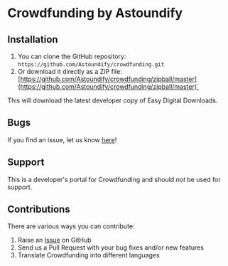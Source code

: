 # Crowdfunding by Astoundify #

## Installation ##

1. You can clone the GitHub repository: `https://github.com/Astoundify/crowdfunding.git`
2. Or download it directly as a ZIP file: [https://github.com/Astoundify/crowdfunding/zipball/master](https://github.com/Astoundify/crowdfunding/zipball/master)`

This will download the latest developer copy of Easy Digital Downloads.

## Bugs ##
If you find an issue, let us know [here](https://github.com/Astoundify/crowdfunding/issues?state=open)!

## Support ##
This is a developer's portal for Crowdfunding and should _not_ be used for support.

## Contributions ##

There are various ways you can contribute:

1. Raise an [Issue](https://github.com/Astoundify/crowdfunding/issues?state=open) on GitHub
2. Send us a Pull Request with your bug fixes and/or new features
3. Translate Crowdfunding into different languages